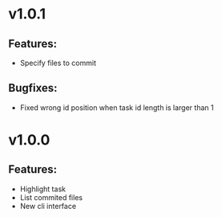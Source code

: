 # v1.0.1

## Features:

- Specify files to commit

## Bugfixes:

- Fixed wrong id position when task id length is larger than 1

# v1.0.0

## Features:

- Highlight task
- List commited files
- New cli interface
